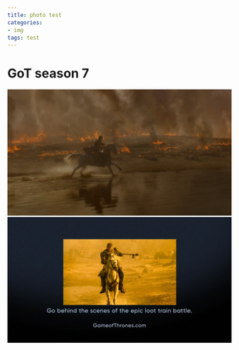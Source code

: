 ```yaml
---
title: photo test 
categories: 
- img
tags: test
---
```


# GoT season 7 

![](https://raw.githubusercontent.com/Weioninit/Weioninit.github.io/master/markdownPhoto/snapshot20170807155750.jpg)  
![](https://raw.githubusercontent.com/Weioninit/Weioninit.github.io/master/markdownPhoto/snapshot20170807160045.jpg)
